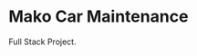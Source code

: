 # Mako Car Maintenance

Full Stack Project.


<Route path="/" component={DashB}/>
<Route path="/" component={}/>
<Route path="/" component={}/>
<Route path="/" component={}/>
<Route path="/" component={}/>
